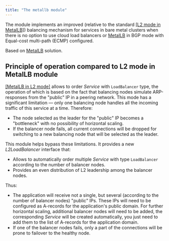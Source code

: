 ```yaml
---
title: "The metallb module"
---
```


The module implements an improved (relative to the standard [[L2 mode in MetalLB]](../../modules/380-metallb/#layer-2-mode)) balancing mechanism for services in bare metal clusters when there is no option to use cloud load balancers or [MetalLB](../../modules/380-metallb/#mode-bgp) in BGP mode with Equal-cost multi-path (ECMP) configured.

Based on [MetalLB](https://metallb.universe.tf/) solution.

## Principle of operation compared to L2 mode in MetalLB module

[[MetalLB in L2 mode]](../../modules/380-metallb/#layer-2-mode) allows to order _Service_ with `LoadBalancer` type, the operation of which is based on the fact that balancing nodes simulate ARP-responses from the "public" IP in a peering network. This mode has a significant limitation — only one balancing node handles all the incoming traffic of this service at a time. Therefore:

* The node selected as the leader for the "public" IP becomes a "bottleneck" with no possibility of horizontal scaling.
* If the balancer node fails, all current connections will be dropped for switching to a new balancing node that will be selected as the leader.

This module helps bypass these limitations. It provides a new _L2LoadBalancer_ interface that:

* Allows to automatically order multiple _Service_ with type `LoadBalancer` according to the number of balancer nodes.
* Provides an even distribution of L2 leadership among the balancer nodes.

Thus:
* The application will receive not a single, but several (according to the number of balancer nodes) "public" IPs. These IPs will need to be configured as A-records for the application's public domain. For further horizontal scaling, additional balancer nodes will need to be added, the corresponding _Service_ will be created automatically, you just need to add them to the list of A-records for the application domain.
* If one of the balancer nodes fails, only a part of the connections will be prone to failover to the healthy node.
